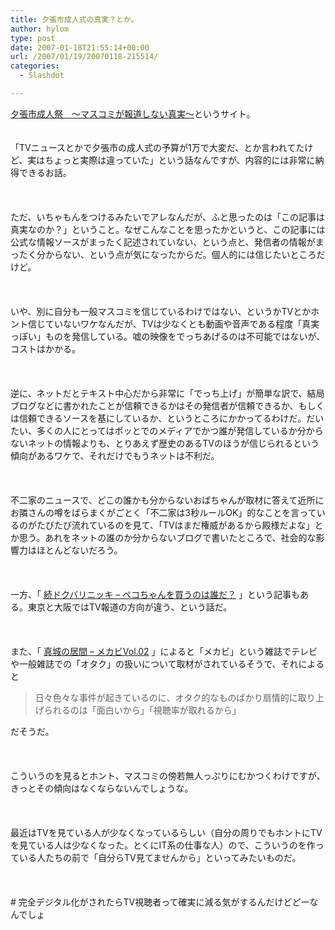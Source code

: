 ```yaml
---
title: 夕張市成人式の真実？とか。
author: hylom
type: post
date: 2007-01-18T21:55:14+00:00
url: /2007/01/19/20070118-215514/
categories:
  - Slashdot

---
```

 [夕張市成人祭　〜マスコミが報道しない真実〜][1]というサイト。  
</br>   
「TVニュースとかで夕張市の成人式の予算が1万で大変だ、とか言われてたけど、実はちょっと実際は違っていた」という話なんですが、内容的には非常に納得できるお話。</br>  
</br>   
ただ、いちゃもんをつけるみたいでアレなんだが、ふと思ったのは「この記事は真実なのか？」ということ。なぜこんなことを思ったかというと、この記事には公式な情報ソースがまったく記述されていない、という点と、発信者の情報がまったく分からない、という点が気になったからだ。個人的には信じたいところだけど。</br>  
</br>   
いや、別に自分も一般マスコミを信じているわけではない、というかTVとかホント信じていないワケなんだが、TVは少なくとも動画や音声である程度「真実っぽい」ものを発信している。嘘の映像をでっちあげるのは不可能ではないが、コストはかかる。</br>  
</br>   
逆に、ネットだとテキスト中心だから非常に「でっち上げ」が簡単な訳で、結局ブログなどに書かれたことが信頼できるかはその発信者が信頼できるか、もしくは信頼できるソースを基にしているか、というところにかかってるわけだ。だいたい、多くの人にとってはポッとでのメディアでかつ誰が発信しているか分からないネットの情報よりも、とりあえず歴史のあるTVのほうが信じられるという傾向があるワケで、それだけでもうネットは不利だ。</br>  
</br>   
不二家のニュースで、どこの誰かも分からないおばちゃんが取材に答えて近所にお隣さんの噂をばらまくがごとく「不二家は3秒ルールOK」的なことを言っているのがたびたび流れているのを見て、「TVはまだ権威があるから殿様だよな」とか思う。あれをネットの誰のか分からないブログで書いたところで、社会的な影響力はほとんどないだろう。</br>  
</br>   
一方、「   [続ドクバリニッキ &#8211; ペコちゃんを買うのは誰だ？][2] 」という記事もある。東京と大阪ではTV報道の方向が違う、という話だ。</br>  
</br>   
また、「   [真城の居間 &#8211; メカビVol.02][3] 」によると「メカビ」という雑誌でテレビや一般雑誌での「オタク」の扱いについて取材がされているそうで、それによると 

> <div>
>   <tt> 日々色々な事件が起きているのに、オタク的なものばかり扇情的に取り上げられるのは「面白いから」「視聴率が取れるから」 </tt>
> </div>

だそうだ。</br>  
</br>   
こういうのを見るとホント、マスコミの傍若無人っぷりにむかつくわけですが、きっとその傾向はなくならないんでしょうな。</br>  
</br>   
最近はTVを見ている人が少なくなっているらしい（自分の周りでもホントにTVを見ている人は少なくなった。とくにIT系の仕事な人）ので、こういうのを作っている人たちの前で「自分らTV見てませんから」といってみたいものだ。</br>  
</br>   
\# 完全デジタル化がされたらTV視聴者って確実に減る気がするんだけどどーなんでしょ</br>  
</br>

 [1]: http://www.geocities.co.jp/yubariseijin/
 [2]: http://d.hatena.ne.jp/bolt69/20070116
 [3]: http://white.ap.teacup.com/mashiroyuh/118.html
